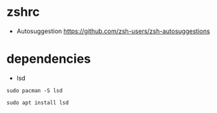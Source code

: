 # zshrc
* Autosuggestion 
https://github.com/zsh-users/zsh-autosuggestions

# dependencies
* lsd
```pacman
sudo pacman -S lsd
```
```apt
sudo apt install lsd
```
